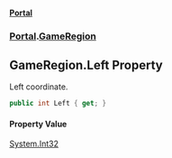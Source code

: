 #### [Portal](index.md 'index')
### [Portal](Portal.md 'Portal').[GameRegion](GameRegion.md 'Portal.GameRegion')

## GameRegion.Left Property

Left coordinate.

```csharp
public int Left { get; }
```

#### Property Value
[System.Int32](https://docs.microsoft.com/en-us/dotnet/api/System.Int32 'System.Int32')